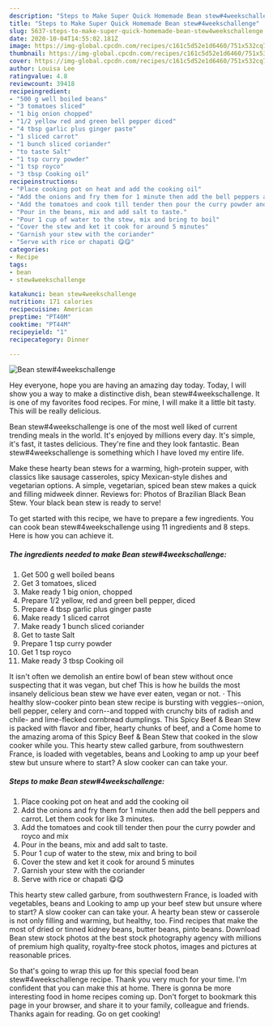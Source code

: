 ```yaml
---
description: "Steps to Make Super Quick Homemade Bean stew#4weekschallenge"
title: "Steps to Make Super Quick Homemade Bean stew#4weekschallenge"
slug: 5637-steps-to-make-super-quick-homemade-bean-stew4weekschallenge
date: 2020-10-04T14:55:02.181Z
image: https://img-global.cpcdn.com/recipes/c161c5d52e1d6460/751x532cq70/bean-stew4weekschallenge-recipe-main-photo.jpg
thumbnail: https://img-global.cpcdn.com/recipes/c161c5d52e1d6460/751x532cq70/bean-stew4weekschallenge-recipe-main-photo.jpg
cover: https://img-global.cpcdn.com/recipes/c161c5d52e1d6460/751x532cq70/bean-stew4weekschallenge-recipe-main-photo.jpg
author: Louisa Lee
ratingvalue: 4.8
reviewcount: 39418
recipeingredient:
- "500 g well boiled beans"
- "3 tomatoes sliced"
- "1 big onion chopped"
- "1/2 yellow red and green bell pepper diced"
- "4 tbsp garlic plus ginger paste"
- "1 sliced carrot"
- "1 bunch sliced coriander"
- "to taste Salt"
- "1 tsp curry powder"
- "1 tsp royco"
- "3 tbsp Cooking oil"
recipeinstructions:
- "Place cooking pot on heat and add the cooking oil"
- "Add the onions and fry them for 1 minute then add the bell peppers and carrot. Let them cook for like 3 minutes."
- "Add the tomatoes and cook till tender then pour the curry powder and royco and mix"
- "Pour in the beans, mix and add salt to taste."
- "Pour 1 cup of water to the stew, mix and bring to boil"
- "Cover the stew and ket it cook for around 5 minutes"
- "Garnish your stew with the coriander"
- "Serve with rice or chapati 😋😋"
categories:
- Recipe
tags:
- bean
- stew4weekschallenge

katakunci: bean stew4weekschallenge 
nutrition: 171 calories
recipecuisine: American
preptime: "PT40M"
cooktime: "PT44M"
recipeyield: "1"
recipecategory: Dinner

---
```



![Bean stew#4weekschallenge](https://img-global.cpcdn.com/recipes/c161c5d52e1d6460/751x532cq70/bean-stew4weekschallenge-recipe-main-photo.jpg)

Hey everyone, hope you are having an amazing day today. Today, I will show you a way to make a distinctive dish, bean stew#4weekschallenge. It is one of my favorites food recipes. For mine, I will make it a little bit tasty. This will be really delicious.

Bean stew#4weekschallenge is one of the most well liked of current trending meals in the world. It's enjoyed by millions every day. It's simple, it's fast, it tastes delicious. They're fine and they look fantastic. Bean stew#4weekschallenge is something which I have loved my entire life.

Make these hearty bean stews for a warming, high-protein supper, with classics like sausage casseroles, spicy Mexican-style dishes and vegetarian options. A simple, vegetarian, spiced bean stew makes a quick and filling midweek dinner. Reviews for: Photos of Brazilian Black Bean Stew. Your black bean stew is ready to serve!


To get started with this recipe, we have to prepare a few ingredients. You can cook bean stew#4weekschallenge using 11 ingredients and 8 steps. Here is how you can achieve it.

<!--inarticleads1-->

##### The ingredients needed to make Bean stew#4weekschallenge:

1. Get 500 g well boiled beans
1. Get 3 tomatoes, sliced
1. Make ready 1 big onion, chopped
1. Prepare 1/2 yellow, red and green bell pepper, diced
1. Prepare 4 tbsp garlic plus ginger paste
1. Make ready 1 sliced carrot
1. Make ready 1 bunch sliced coriander
1. Get to taste Salt
1. Prepare 1 tsp curry powder
1. Get 1 tsp royco
1. Make ready 3 tbsp Cooking oil


It isn&#39;t often we demolish an entire bowl of bean stew without once suspecting that it was vegan, but chef This is how he builds the most insanely delicious bean stew we have ever eaten, vegan or not. · This healthy slow-cooker pinto bean stew recipe is bursting with veggies--onion, bell pepper, celery and corn--and topped with crunchy bits of radish and chile- and lime-flecked cornbread dumplings. This Spicy Beef &amp; Bean Stew is packed with flavor and fiber, hearty chunks of beef, and a Come home to the amazing aroma of this Spicy Beef &amp; Bean Stew that cooked in the slow cooker while you. This hearty stew called garbure, from southwestern France, is loaded with vegetables, beans and Looking to amp up your beef stew but unsure where to start? A slow cooker can can take your. 

<!--inarticleads2-->

##### Steps to make Bean stew#4weekschallenge:

1. Place cooking pot on heat and add the cooking oil
1. Add the onions and fry them for 1 minute then add the bell peppers and carrot. Let them cook for like 3 minutes.
1. Add the tomatoes and cook till tender then pour the curry powder and royco and mix
1. Pour in the beans, mix and add salt to taste.
1. Pour 1 cup of water to the stew, mix and bring to boil
1. Cover the stew and ket it cook for around 5 minutes
1. Garnish your stew with the coriander
1. Serve with rice or chapati 😋😋


This hearty stew called garbure, from southwestern France, is loaded with vegetables, beans and Looking to amp up your beef stew but unsure where to start? A slow cooker can can take your. A hearty bean stew or casserole is not only filling and warming, but healthy, too. Find recipes that make the most of dried or tinned kidney beans, butter beans, pinto beans. Download Bean stew stock photos at the best stock photography agency with millions of premium high quality, royalty-free stock photos, images and pictures at reasonable prices. 

So that's going to wrap this up for this special food bean stew#4weekschallenge recipe. Thank you very much for your time. I'm confident that you can make this at home. There is gonna be more interesting food in home recipes coming up. Don't forget to bookmark this page in your browser, and share it to your family, colleague and friends. Thanks again for reading. Go on get cooking!
